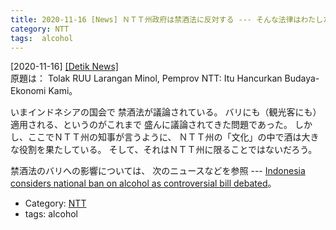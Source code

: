 ```yaml
---
title: 2020-11-16 [News] ＮＴＴ州政府は禁酒法に反対する --- そんな法律はわたしたちの文化を破壊する ---たしかに
category: NTT
tags:  alcohol
---
```


[2020-11-16] [[Detik News]](https://news.detik.com/berita/d-5256788/tolak-ruu-larangan-minol-pemprov-ntt-itu-hancurkan-budaya-ekonomi-kami)  
 原題は：
Tolak RUU Larangan Minol, Pemprov NTT: Itu Hancurkan Budaya-Ekonomi Kami。

 いまインドネシアの国会で
禁酒法が議論されている。
バリにも（観光客にも）適用される、というのがこれまで
盛んに議論されてきた問題であった。
しかし、ここでＮＴＴ州の知事が言うように、
ＮＴＴ州の「文化」の中で酒は大きな役割を果たしている。
そして、それはＮＴＴ州に限ることではないだろう。

<!--more-->

 禁酒法のバリへの影響については、
次のニュースなどを参照 ---
[Indonesia considers national ban on alcohol as controversial bill debated](https://www.news.com.au/travel/travel-updates/health-safety/indonesia-considers-national-ban-on-alcohol-as-controversial-bill-debated/news-story/74fa48ea7ce976cba920eeecbe078989)。

- Category: [NTT](https://merapano.github.io/categories.html#NTT)
- tags:  alcohol

